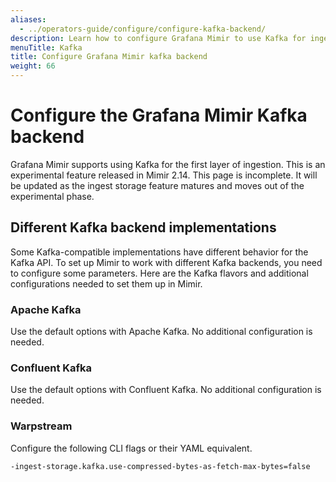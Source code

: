 ```yaml
---
aliases:
  - ../operators-guide/configure/configure-kafka-backend/
description: Learn how to configure Grafana Mimir to use Kafka for ingest storage.
menuTitle: Kafka
title: Configure Grafana Mimir kafka backend
weight: 66
---
```


# Configure the Grafana Mimir Kafka backend

Grafana Mimir supports using Kafka for the first layer of ingestion. This is an experimental feature released in Mimir 2.14.
This page is incomplete. It will be updated as the ingest storage feature matures and moves out of the experimental phase.

## Different Kafka backend implementations

Some Kafka-compatible implementations have different behavior for the Kafka API.
To set up Mimir to work with different Kafka backends, you need to configure some parameters.
Here are the Kafka flavors and additional configurations needed to set them up in Mimir.

### Apache Kafka

Use the default options with Apache Kafka. No additional configuration is needed.

### Confluent Kafka

Use the default options with Confluent Kafka. No additional configuration is needed.

### Warpstream

Configure the following CLI flags or their YAML equivalent.

```
-ingest-storage.kafka.use-compressed-bytes-as-fetch-max-bytes=false
```
